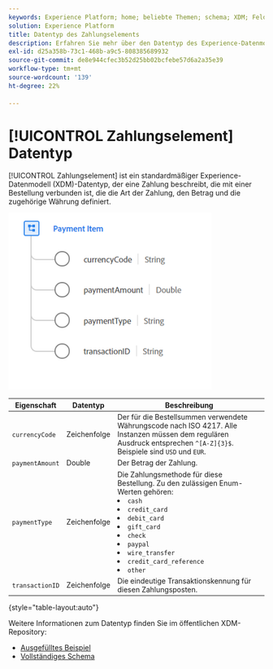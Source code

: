 ```yaml
---
keywords: Experience Platform; home; beliebte Themen; schema; XDM; Felder; Schemas; Schemas; Zahlungselement; Datentyp; Datentyp; Datentyp;
solution: Experience Platform
title: Datentyp des Zahlungselements
description: Erfahren Sie mehr über den Datentyp des Experience-Datenmodells für Zahlungselemente (XDM).
exl-id: d25a358b-73c1-468b-a9c5-808385689932
source-git-commit: de8e944cfec3b52d25bb02bcfebe57d6a2a35e39
workflow-type: tm+mt
source-wordcount: '139'
ht-degree: 22%

---
```


# [!UICONTROL Zahlungselement] Datentyp

[!UICONTROL Zahlungselement] ist ein standardmäßiger Experience-Datenmodell (XDM)-Datentyp, der eine Zahlung beschreibt, die mit einer Bestellung verbunden ist, die die Art der Zahlung, den Betrag und die zugehörige Währung definiert.

<img src="../images/data-types/payment-item.PNG" width="400" /><br />

| Eigenschaft | Datentyp | Beschreibung |
| --- | --- | --- |
| `currencyCode` | Zeichenfolge | Der für die Bestellsummen verwendete Währungscode nach ISO 4217. Alle Instanzen müssen dem regulären Ausdruck entsprechen `^[A-Z]{3}$`. Beispiele sind `USD` und `EUR`. |
| `paymentAmount` | Double | Der Betrag der Zahlung. |
| `paymentType` | Zeichenfolge | Die Zahlungsmethode für diese Bestellung. Zu den zulässigen Enum-Werten gehören: <li> `cash` </li> <li> `credit_card` </li> <li> `debit_card` </li> <li> `gift_card` </li> <li> `check` </li> <li> `paypal` </li> <li> `wire_transfer` </li> <li> `credit_card_reference` </li> <li> `other` </li> |
| `transactionID` | Zeichenfolge | Die eindeutige Transaktionskennung für diesen Zahlungsposten. |

{style="table-layout:auto"}

Weitere Informationen zum Datentyp finden Sie im öffentlichen XDM-Repository:

* [Ausgefülltes Beispiel](https://github.com/adobe/xdm/blob/master/components/datatypes/data/paymentitem.example.1.json)
* [Vollständiges Schema](https://github.com/adobe/xdm/blob/master/components/datatypes/data/paymentitem.schema.json)
